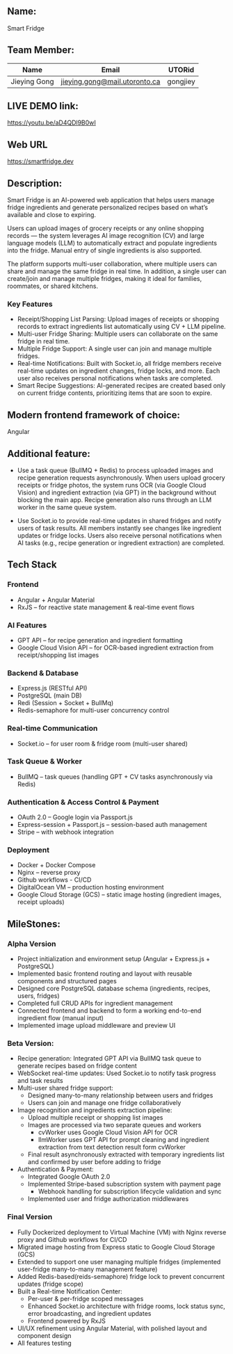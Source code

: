 ## Name:
Smart Fridge

## Team Member:
| Name          | Email                        | UTORid     |
|---------------|------------------------------|------------|
| Jieying Gong  | jieying.gong@mail.utoronto.ca | gongjiey   |

## LIVE DEMO link:
https://youtu.be/aD4QDl9B0wI

## Web URL
https://smartfridge.dev

## Description:
Smart Fridge is an AI-powered web application that helps users manage fridge ingredients and generate personalized recipes based on what’s available and close to expiring.

Users can upload images of grocery receipts or any online shopping records — the system leverages AI image recognition (CV) and large language models (LLM) to automatically extract and populate ingredients into the fridge. Manual entry of single ingredients is also supported.

The platform supports multi-user collaboration, where multiple users can share and manage the same fridge in real time. In addition, a single user can create/join and manage multiple fridges, making it ideal for families, roommates, or shared kitchens.

### Key Features
- Receipt/Shopping List Parsing: Upload images of receipts or shopping records to extract ingredients list automatically using CV + LLM pipeline.
- Multi-user Fridge Sharing: Multiple users can collaborate on the same fridge in real time.
- Multiple Fridge Support: A single user can join and manage multiple fridges.
- Real-time Notifications:  Built with Socket.io, all fridge members receive real-time updates on ingredient changes, fridge locks, and more. Each user also receives personal notifications when tasks are completed.
- Smart Recipe Suggestions: AI-generated recipes are created based only on current fridge contents, prioritizing items that are soon to expire.

## Modern frontend framework of choice:
Angular

## Additional feature:
- Use a task queue (BullMQ + Redis) to process uploaded images and recipe generation requests asynchronously. When users upload grocery receipts or fridge photos, the system runs OCR (via Google Cloud Vision) and ingredient extraction (via GPT) in the background without blocking the main app. Recipe generation also runs through an LLM worker in the same queue system.

- Use Socket.io to provide real-time updates in shared fridges and notify users of task results. All members instantly see changes like ingredient updates or fridge locks. Users also receive personal notifications when AI tasks (e.g., recipe generation or ingredient extraction) are completed.

## Tech Stack
### Frontend
- Angular + Angular Material
- RxJS – for reactive state management & real-time event flows

### AI Features
- GPT API – for  recipe generation and ingredient formatting
- Google Cloud Vision API – for OCR-based ingredient extraction from receipt/shopping list images

### Backend & Database
- Express.js (RESTful API)
- PostgreSQL (main DB)
- Redi (Session + Socket + BullMq)
- Redis-semaphore for multi-user concurrency control 

### Real-time Communication
- Socket.io – for user room & fridge room (multi-user shared)

### Task Queue & Worker 
- BullMQ – task queues (handling GPT + CV tasks asynchronously via Redis)

### Authentication & Access Control & Payment
- OAuth 2.0 – Google login via Passport.js
- Express-session + Passport.js – session-based auth management
- Stripe – with webhook integration

### Deployment
- Docker + Docker Compose
- Nginx – reverse proxy
- Github workflows - CI/CD
- DigitalOcean VM – production hosting environment
- Google Cloud Storage (GCS) – static image hosting (ingredient images, receipt uploads)

## MileStones:
### Alpha Version
- Project initialization and environment setup (Angular + Express.js + PostgreSQL)
- Implemented basic frontend routing and layout with reusable components and structured pages
- Designed core PostgreSQL database schema (ingredients, recipes, users, fridges)
- Completed full CRUD APIs for ingredient management
- Connected frontend and backend to form a working end-to-end ingredient flow (manual input)
- Implemented image upload middleware and preview UI

### Beta Version:
- Recipe generation: Integrated GPT API via BullMQ task queue to generate recipes based on fridge content
- WebSocket real-time updates: Used Socket.io to notify task progress and task results
- Multi-user shared fridge support:
  - Designed many-to-many relationship between users and fridges
  - Users can join and manage one fridge collaboratively
- Image recognition and ingredients extraction pipeline:
  - Upload multiple receipt or shopping list images 
  - Images are processed via two separate queues and workers 
      - cvWorker uses Google Cloud Vision API for OCR
      - llmWorker uses GPT API for prompt cleaning and ingredient extraction from text detection result form cvWorker
  - Final result asynchronously extracted with temporary ingredients list and confirmed by user before adding to fridge
- Authentication & Payment:
  - Integrated Google OAuth 2.0
  - Implemented Stripe-based subscription system with payment page
    - Webhook handling for subscription lifecycle validation and sync
  - Implemented user and fridge authorization middlewares 

### Final Version
- Fully Dockerized deployment to Virtual Machine (VM) with Nginx reverse proxy and Github workflows for CI/CD
- Migrated image hosting from Express static to Google Cloud Storage (GCS)
- Extended to support one user managing multiple fridges (implemented user-fridge many-to-many management feature)
- Added Redis-based(reids-semaphore) fridge lock to prevent concurrent updates (fridge scope)
- Built a Real-time Notification Center:
  - Per-user & per-fridge scoped messages
  - Enhanced Socket.io architecture with fridge rooms, lock status sync, error broadcasting, and ingredient updates
  - Frontend powered by RxJS
- UI/UX refinement using Angular Material, with polished layout and component design
- All features testing